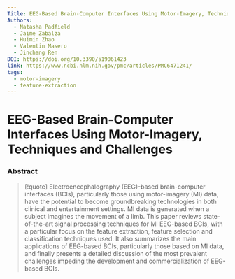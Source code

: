 ```yaml
---
Title: EEG-Based Brain-Computer Interfaces Using Motor-Imagery, Techniques and Challenges
Authors:
  - Natasha Padfield
  - Jaime Zabalza
  - Huimin Zhao
  - Valentin Masero
  - Jinchang Ren
DOI: https://doi.org/10.3390/s19061423
link: https://www.ncbi.nlm.nih.gov/pmc/articles/PMC6471241/
tags:
  - motor-imagery
  - feature-extraction
---
```


# EEG-Based Brain-Computer Interfaces Using Motor-Imagery, Techniques and Challenges

### Abstract
>[!quote] Electroencephalography (EEG)-based brain-computer interfaces (BCIs), particularly those using motor-imagery (MI) data, have the potential to become groundbreaking technologies in both clinical and entertainment settings. MI data is generated when a subject imagines the movement of a limb. This paper reviews state-of-the-art signal processing techniques for MI EEG-based BCIs, with a particular focus on the feature extraction, feature selection and classification techniques used. It also summarizes the main applications of EEG-based BCIs, particularly those based on MI data, and finally presents a detailed discussion of the most prevalent challenges impeding the development and commercialization of EEG-based BCIs.

